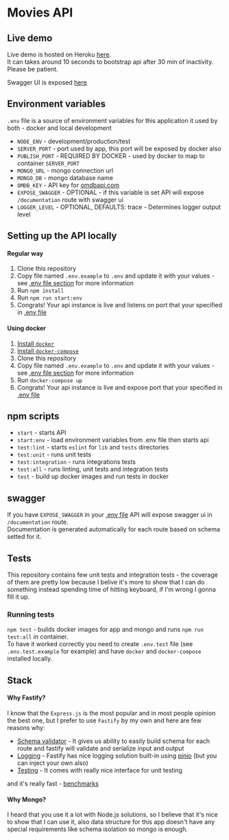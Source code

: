# Movies API

## Live demo
Live demo is hosted on Heroku [here](https://kpolak-movies-api.herokuapp.com/).\
It can takes around 10 seconds to bootstrap api after 30 min of inactivity. Please be patient.

Swagger UI is exposed [here](https://kpolak-movies-api.herokuapp.com/documentation)

## Environment variables
`.env` file is a source of environment variables for this application it used by both - docker and local development

- `NODE_ENV` - development/production/test
- `SERVER_PORT` - port used by app, this port will be exposed by docker also
- `PUBLISH_PORT` - REQUIRED BY DOCKER - used by docker to map to container `SERVER_PORT`
- `MONGO_URL` - mongo connection url
- `MONGO_DB` - mongo database name
- `OMDB_KEY` - API key for [omdbapi.com](http://www.omdbapi.com/)
- `EXPOSE_SWAGGER` - OPTIONAL - if this variable is set API will expose `/documentation` route with swagger ui
- `LOGGER_LEVEL` - OPTIONAL, DEFAULTS: trace - Determines logger output level

## Setting up the API locally
#### Regular way
1. Clone this repository
2. Copy file named `.env.example` to `.env` and update it with your values - see [.env file section](#environment-variables) for more information
3. Run `npm install`
4. Run `npm run start:env`
5. Congrats! Your api instance is live and listens on port that your specified in [.env file](#environment-variables)

#### Using docker
1. [Install `docker`](https://docs.docker.com/install/)
2. [Install `docker-compose`](https://docs.docker.com/compose/install/)
3. Clone this repository
4. Copy file named `.env.example` to `.env` and update it with your values - see [.env file section](#environment-variables) for more information
5. Run `docker-compose up`
6. Congrats! Your api instance is live and expose port that your specified in [.env file](#environment-variables)

## npm scripts
- `start` - starts API
- `start:env` - load environment variables from .env file then starts api
- `test:lint` - starts `eslint` for `lib` and `tests` directories
- `test:unit` - runs unit tests
- `test:integration` - runs integrations tests
- `test:all` - runs linting, unit tests and integration tests
- `test` - build up docker images and run tests in docker

## swagger
If you have `EXPOSE_SWAGGER` in your [.env file](#environment-variables) API will expose swagger ui in `/documentation` route.\
Documentation is generated automatically for each route based on schema setted for it.


## Tests
This repository contains few unit tests and integration tests - the coverage of them are pretty low because I belive it's more to show that I can do something instead spending time of hitting keyboard, if I'm wrong I gonna fill it up.

### Running tests
`npm test` - builds docker images for app and mongo and runs `npm run test:all` in container. \
To have it worked correctly you need to create `.env.test` file (see `.env.test.example` for example) and have `docker` and `docker-compose` installed locally.

## Stack
#### Why Fastify?
I know that the `Express.js` is the most popular and in most people opinion the best one, but I prefer to use `Fastify` by my own and here are few reasons why:
- [Schema validator](https://github.com/fastify/fastify/blob/master/docs/Validation-and-Serialization.md) - It gives us ability to easily build schema for each route and fastify will validate and serialize input and output
- [Logging](https://github.com/fastify/fastify/blob/master/docs/Logging.md) - Fastify has nice logging solution built-in using [pinio](https://github.com/pinojs/pino) (but you can inject your own also)
- [Testing](https://github.com/fastify/fastify/blob/master/docs/Testing.md) - It comes with really nice interface for unit testing

and it's really fast - [benchmarks](https://www.fastify.io/benchmarks/)

#### Why Mongo?
I heard that you use it a lot with Node.js solutions, so I believe that it's nice to show that I can use it, also data structure for this app doesn't have any special requirements like schema isolation so mongo is enough.
